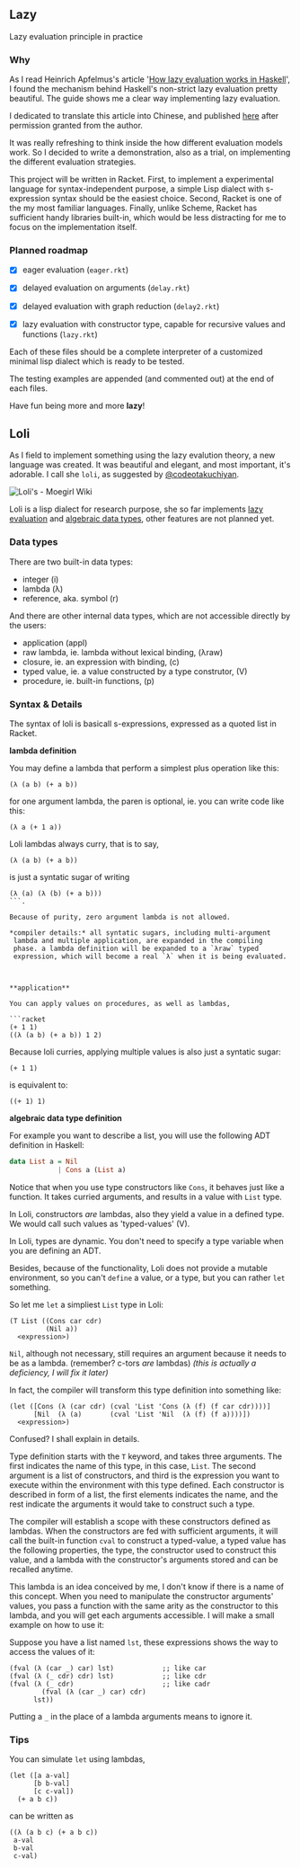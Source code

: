 ## Lazy

Lazy evaluation principle in practice

### Why

As I read Heinrich Apfelmus's article
'[How lazy evaluation works in Haskell](https://hackhands.com/lazy-evaluation-works-haskell/)',
I found the mechanism behind Haskell's non-strict lazy evaluation
pretty beautiful. The guide shows me a clear way implementing lazy
evaluation.

I dedicated to translate this article into Chinese, and published [here](http://shouya.github.io/blog/how-lazy-evaluation-works-in-haskell/)
after permission granted from the author.

It was really refreshing to think inside the how different evaluation
models work. So I decided to write a demonstration, also as a trial, on
implementing the different evaluation strategies.

This project will be written in Racket. First, to implement
a experimental language for syntax-independent purpose, a simple Lisp
dialect with s-expression syntax should be the easiest choice. Second,
Racket is one of the my most familiar languages. Finally, unlike Scheme,
Racket has sufficient handy libraries built-in, which would be less
distracting for me to focus on the implementation itself.


### Planned roadmap

* [X] eager evaluation (`eager.rkt`)
* [X] delayed evaluation on arguments (`delay.rkt`)
* [X] delayed evaluation with graph reduction (`delay2.rkt`)
* [X] lazy evaluation with constructor type, capable for recursive
      values and functions (`lazy.rkt`)


Each of these files should be a complete interpreter of a customized minimal
lisp dialect which is ready to be tested.

The testing examples are appended (and commented out) at the end of each files.

Have fun being more and more **lazy**!

## Loli
As I field to implement something using the lazy evalution theory, a
new language was created. It was beautiful and elegant, and most
important, it's adorable. I call she `loli`, as suggested by
[@codeotakuchiyan](https://twitter.com/codeotakuchiyan).

![Loli's - Moegirl Wiki](http://static.mengniang.org/common/c/c1/Roukyubu.jpg)

Loli is a lisp dialect for research purpose, she so far implements
[lazy evaluation](http://en.wikipedia.org/wiki/Lazy_evaluation) and
[algebraic data types](http://en.wikipedia.org/wiki/Algebraic_data_type),
other features are not planned yet.

### Data types
There are two built-in data types:

* integer (i)
* lambda (λ)
* reference, aka. symbol (r)

And there are other internal data types, which are not accessible
directly by the users:

* application (appl)
* raw lambda, ie. lambda without lexical binding, (λraw)
* closure, ie. an expression with binding, (c)
* typed value, ie. a value constructed by a type construtor, (V)
* procedure, ie. built-in functions, (p)

### Syntax & Details
The syntax of loli is basicall s-expressions, expressed as a quoted
list in Racket.


**lambda definition**

You may define a lambda that perform a simplest plus operation like this:

```racket
(λ (a b) (+ a b))
```

for one argument lambda, the paren is optional, ie. you can write
code like this:

```racket
(λ a (+ 1 a))
```

Loli lambdas always curry, that is to say,

```racket
(λ (a b) (+ a b))
```

is just a syntatic sugar of writing

```racket
(λ (a) (λ (b) (+ a b)))
```.

Because of purity, zero argument lambda is not allowed.

*compiler details:* all syntatic sugars, including multi-argument
 lambda and multiple application, are expanded in the compiling
 phase. a lambda definition will be expanded to a `λraw` typed
 expression, which will become a real `λ` when it is being evaluated.



**application**

You can apply values on procedures, as well as lambdas,

```racket
(+ 1 1)
((λ (a b) (+ a b)) 1 2)
```

Because loli curries, applying multiple values is also just a syntatic
sugar:

```racket
(+ 1 1)
```

is equivalent to:

```racket
((+ 1) 1)
```


**algebraic data type definition**

For example you want to describe a list, you will use the following
ADT definition in Haskell:

```haskell
data List a = Nil
            | Cons a (List a)
```

Notice that when you use type constructors like `Cons`,
it behaves just like a function. It takes curried arguments, and
results in a value with `List` type.

In Loli, constructors *are* lambdas, also they yield a value in a
defined type. We would call such values as 'typed-values' (V).

In Loli, types are dynamic. You don't need to specify a type variable
when you are defining an ADT.

Besides, because of the functionality, Loli does not provide a mutable
environment, so you can't `define` a value, or a type, but you can
rather `let` something.

So let me `let` a simpliest `List` type in Loli:

```racket
(T List ((Cons car cdr)
         (Nil a))
  <expression>)
```

`Nil`, although not necessary, still requires an argument because it
needs to be as a lambda. (remember? c-tors *are* lambdas)
*(this is actually a deficiency, I will fix it later)*

In fact, the compiler will transform this type definition into
something like:

```racket
(let ([Cons (λ (car cdr) (cval 'List 'Cons (λ (f) (f car cdr))))]
      [Nil  (λ (a)       (cval 'List 'Nil  (λ (f) (f a))))])
  <expression>)
```

Confused? I shall explain in details.

Type definition starts with the `T` keyword, and takes three
arguments. The first indicates the name of this type, in this case,
`List`. The second argument is a list of constructors, and third is
the expression you want to execute within the environment with this
type defined. Each constructor is described in form of a list, the
first elements indicates the name, and the rest indicate the
arguments it would take to construct such a type.

The compiler will establish a scope with these constructors defined as
lambdas. When the constructors are fed with sufficient arguments, it
will call the built-in function `cval` to construct a typed-value, a
typed value has the following properties, the type, the constructor
used to construct this value, and a lambda with the constructor's
arguments stored and can be recalled anytime.

This lambda is an idea conceived by me, I don't know if there is a
name of this concept. When you need to manipulate the constructor
arguments' values, you pass a function with the same arity as the
constructor to this lambda, and you will get each arguments
accessible. I will make a small example on how to use it:

Suppose you have a list named `lst`, these expressions shows the way
to access the values of it:

```racket
(fval (λ (car _) car) lst)            ;; like car
(fval (λ (_ cdr) cdr) lst)            ;; like cdr
(fval (λ (_ cdr)                      ;; like cadr
        (fval (λ (car _) car) cdr)
      lst))
```

Putting a `_` in the place of a lambda arguments means to ignore it.


### Tips

You can simulate `let` using lambdas,

```racket
(let ([a a-val]
      [b b-val]
      [c c-val])
  (+ a b c))
```

can be written as

```racket
((λ (a b c) (+ a b c))
 a-val
 b-val
 c-val)
```
